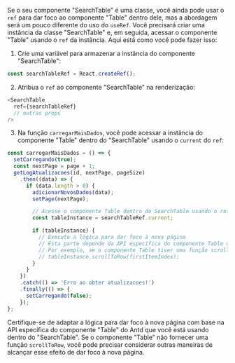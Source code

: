 Se o seu componente "SearchTable" é uma classe, você ainda pode usar o `ref` para dar foco ao componente "Table" dentro dele, mas a abordagem será um pouco diferente do uso do `useRef`. Você precisará criar uma instância da classe "SearchTable" e, em seguida, acessar o componente "Table" usando o `ref` da instância. Aqui está como você pode fazer isso:

1. Crie uma variável para armazenar a instância do componente "SearchTable":

```javascript
const searchTableRef = React.createRef();
```

2. Atribua o `ref` ao componente "SearchTable" na renderização:

```javascript
<SearchTable
  ref={searchTableRef}
  // outras props
/>
```

3. Na função `carregarMaisDados`, você pode acessar a instância do componente "Table" dentro do "SearchTable" usando o `current` do `ref`:

```javascript
const carregarMaisDados = () => {
  setCarregando(true);
  const nextPage = page + 1;
  getLogAtualizacoes(id, nextPage, pageSize)
    .then((data) => {
      if (data.length > 0) {
        adicionarNovosDados(data);
        setPage(nextPage);

        // Acesse o componente Table dentro do SearchTable usando o ref
        const tableInstance = searchTableRef.current;

        if (tableInstance) {
          // Execute a lógica para dar foco à nova página
          // Esta parte depende da API específica do componente Table do Antd
          // Por exemplo, se o componente Table tiver uma função scrollToRow, você a usaria aqui
          // tableInstance.scrollToRow(firstItemIndex);
        }
      }
    })
    .catch(() => 'Erro ao obter atualizacoes!')
    .finally(() => {
      setCarregando(false);
    });
};
```

Certifique-se de adaptar a lógica para dar foco à nova página com base na API específica do componente "Table" do Antd que você está usando dentro do "SearchTable". Se o componente "Table" não fornecer uma função `scrollToRow`, você pode precisar considerar outras maneiras de alcançar esse efeito de dar foco à nova página.